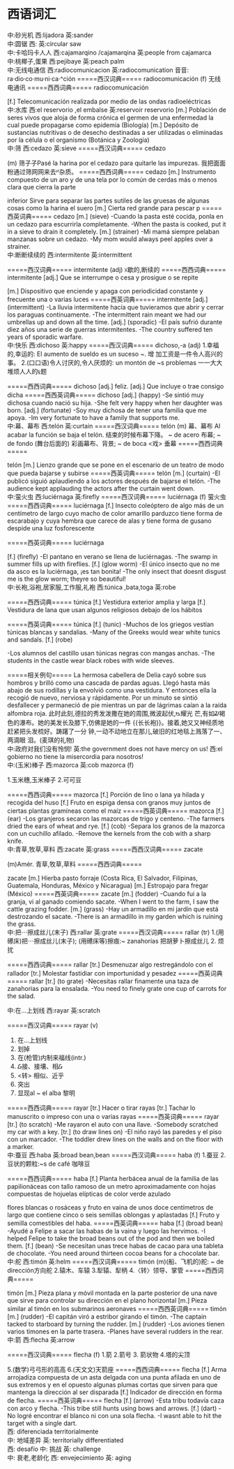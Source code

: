 # 西语词汇
中:砂光机
西:lijadora
英:sander
<br>
中:圆锯
西:
英:circular saw
<br>
中:卡哈玛卡人人
西:cajamarqino /cajamarqina
英:people from cajamarca
<br>
中:桃椰子,蛋果
西:pejibaye
英:peach palm
<br>
中:无线电通信
西:radiocomunicacion
英:radiocomunication
音音: ra·dio·co·mu·ni·ca·^ción
=====西汉词典=====
radiocomunicación
(f) 无线电通讯
=====西西词典=====
radiocomunicación

[f.] Telecomunicación realizada por medio de las ondas
radioeléctricas
<br>
中:水库
西:el reservorio ,el embalse
英:reservoir
reservorio
[m.] Población de seres vivos que aloja de forma crónica el
germen de una enfermedad la cual puede propagarse como
epidemia (Biología)
[m.] Depósito de sustancias nutritivas o de desecho
destinadas a ser utilizadas o eliminadas por la célula o el
organismo (Botánica y Zoología)
<br>
中:筛
西:cedazo
英:sieve
=====西汉词典=====
cedazo

(m) 筛子子Pasé la harina por el cedazo para quitarle las
impurezas. 我把面面粉通过筛网网来去ᴻ杂质。
=====西西词典=====
cedazo
[m.] Instrumento compuesto de un aro y de una tela por lo
común de cerdas más o menos clara que cierra la parte

inferior Sirve para separar las partes sutiles de las gruesas de
algunas cosas como la harina el suero
[m.] Cierta red grande para pescar
p
=====西英词典=====
cedazo
[m.] (sieve)
-Cuando la pasta esté cocida, ponla en un cedazo para
escurrirla completamente.
-When the pasta is cooked, put it in a sieve to drain it
completely.
[m.] (strainer)
-Mi mamá siempre pelaban manzanas sobre un cedazo.
-My mom would always peel apples over a strainer.
<br>
中:断断续续的
西:intermitente
英:intermittent

=====西汉词典=====
intermitente
(adj) ᳵ歇的,断续的
=====西西词典=====
intermitente
[adj.] Que se interrumpe o cesa y prosigue o se repite

[m.] Dispositivo que enciende y apaga con periodicidad
constante y frecuente una o varias luces
=====西英词典=====
intermitente
[adj.] (intermittent)
-La lluvia intermitente hacía que tuvieramos que abrir y cerrar
los paraguas continuamente.
-The intermittent rain meant we had our umbrellas up and
down all the time.
[adj.] (sporadic)
-El país sufrió durante diez años una serie de guerras
intermitentes.
-The country suffered ten years of sporadic warfare.
<br>
中:快乐
西:dichoso
英:happy
=====西汉词典=====
dichoso,-a
(adj)
1.幸福的,幸运的: El aumento de sueldo es un suceso ~. 增
加工资是一件令人高兴的事。
2.(口口语)令人讨厌的,令人厌烦的: un montón de ~s problemas
一一大大堆烦人人的ᳯ题

=====西西词典=====
dichoso
[adj.] feliz.
[adj.] Que incluye o trae consigo dicha
=====⻄西英词典=====
dichoso
[adj.] (happy)
-Se sintió muy dichosa cuando nació su hija.
-She felt very happy when her daughter was born.
[adj.] (fortunate)
-Soy muy dichosa de tener una familia que me apoya.
-Im very fortunate to have a family that supports me.
<br>
中:幕、幕布
西:telón
英:curtain
=====西汉词典=====
telón
(m) 幕、幕布
Al acabar la función se baja el telón. 结束的时候布幕下降。
~ de acero 布幕;
~ de fondo (舞台后面的) 彩画幕布、背景;
~ de boca <戏> 垂幕
=====西西词典=====

telón
[m.] Lienzo grande que se pone en el escenario de un teatro
de modo que pueda bajarse y subirse
=====西英词典=====
telón
[m.] (curtain)
-El publicó siguió aplaudiendo a los actores después de
bajarse el telón.
-The audience kept applauding the actors after the curtain
went down.
<br>
中:萤火虫
西:luciérnaga
英:firefly
=====西汉词典=====
luciérnaga
(f) 萤火虫
=====西西词典=====
luciérnaga
[f.] Insecto coleóptero de algo más de un centímetro de largo
cuyo macho de color amarillo parduzco tiene forma de
escarabajo y cuya hembra que carece de alas y tiene forma
de gusano despide una luz fosforescente

=====西英词典=====
luciérnaga

[f.] (firefly)
-El pantano en verano se llena de luciérnagas.
-The swamp in summer fills up with fireflies.
[f.] (glow worm)
-El único insecto que no me da asco es la luciérnaga, ¡es tan
bonita!
-The only insect that doesnt disgust me is the glow worm;
theyre so beautiful!
<br>
中:长袍,浴袍,居家服,工作服,礼袍
西:túnica ,bata,toga
英:robe

=====西西词典=====
túnica
[f.] Vestidura exterior amplia y larga
[f.] Vestidura de lana que usan algunos religiosos debajo de
los hábitos

=====西英词典=====
túnica
[f.] (tunic)
-Muchos de los griegos vestían túnicas blancas y sandalias.
-Many of the Greeks would wear white tunics and sandals.
[f.] (robe)

-Los alumnos del castillo usan túnicas negras con mangas
anchas.
-The students in the castle wear black robes with wide
sleeves.

=====相关例句=====
La hermosa cabellera de Delia cayó sobre sus hombros y
brilló como una cascada de pardas aguas. Llegó hasta más
abajo de sus rodillas y la envolvió como una vestidura. Y
entonces ella la recogió de nuevo, nerviosa y rápidamente.
Por un minuto se sintió desfallecer y permaneció de pie
mientras un par de lágrimas caían a la raída alfombra roja.
此时此刻,德拉的秀发泼撒在她的周围,微波起伏,ᳬ耀光
芒,有如ᮎ褐色的瀑布。她的美发长及膝下,仿佛是她的一件
{{⻓长袍}}。接着,她又又神经质地赶紧把头发梳好。踌躇了一分
钟,一动不动地立在那儿,破旧的红地毯上溅落了一、两滴眼
泪。(麦琪的礼物)
<br>
中:政府对我们没有怜悯!
英:the government does not have mercy on us!
西:el gobierno no tiene la misercordia para nosotros!
<br>
中:(玉米)棒子
西:mazorca
英:cob
mazorca
(f)

1.玉米穗,玉米棒子
2.可可豆

=====西西词典=====
mazorca
[f.] Porción de lino o lana ya hilada y recogida del huso
[f.] Fruto en espiga densa con granos muy juntos de ciertas
plantas gramíneas como el maíz
=====西英词典=====
mazorca
[f.] (ear)
-Los granjeros secaron las mazorcas de trigo y centeno.
-The farmers dried the ears of wheat and rye.
[f.] (cob)
-Separa los granos de la mazorca con un cuchillo afilado.
-Remove the kernels from the cob with a sharp knife.
<br>
中:青草,牧草,草料
西:zacate
英:grass
=====⻄西汉词典=====
zacate

(m)Amér. 青草,牧草,草料
=====西西词典=====

zacate
[m.] Hierba pasto forraje (Costa Rica, El Salvador, Filipinas,
Guatemala, Honduras, México y Nicaragua)
[m.] Estropajo para fregar (México)
=====西英词典=====
zacate
[m.] (fodder)
-Cuando fui a la granja, vi al ganado comiendo sacate.
-When I went to the farm, I saw the cattle grazing fodder.
[m.] (grass)
-Hay un armadillo en mi jardín que está destrozando el
sacate.
-There is an armadillo in my garden which is ruining the grass.
<br>
中:把⋯擦成丝儿(末子)
西:rallar
英:grate
=====西汉词典=====
rallar
(tr)
1.(用礤床)把⋯擦成丝儿(末子);
(用礤床等)擦痕:~ zanahorias 把胡萝卜擦成丝儿
2. 烦扰

=====西西词典=====
rallar
[tr.] Desmenuzar algo restregándolo con el rallador
[tr.] Molestar fastidiar con importunidad y pesadez
=====西英词典=====
rallar
[tr.] (to grate)
-Necesitas rallar finamente una taza de zanahorias para la
ensalada.
-You need to finely grate one cup of carrots for the salad.

中:在...上划线
西:rayar
英:scratch

=====西汉词典=====
rayar
(v)
1. 在...上划线
2. 划掉
3. 在(枪管)内制来福线(intr.)
1. ᮝ接、接壤、相ᮝ
2. <转> 相似、近乎
3. 突出
4. 显现al ~ el alba 黎明

=====西西词典=====
rayar
[tr.] Hacer o tirar rayas
[tr.] Tachar lo manuscrito o impreso con una o varias rayas
=====西英词典=====
rayar
[tr.] (to scratch)
-Me rayaron el auto con una llave.
-Somebody scratched my car with a key.
[tr.] (to draw lines on)
-El niño rayó las paredes y el piso con un marcador.
-The toddler drew lines on the walls and on the floor with a
marker.
<br>
中:蚕豆
西:haba
英:broad bean,bean
=====西汉词典=====
haba
(f)
1.蚕豆
2.豆状的颗粒:~s de café 咖啡豆

=====西西词典=====
haba
[f.] Planta herbácea anual de la familia de las papilionáceas
con tallo ramoso de un metro aproximadamente con hojas
compuestas de hojuelas elípticas de color verde azulado

flores blancas o rosáceas y fruto en vaina de unos doce
centímetros de largo que contiene cinco o seis semillas
oblongas y aplastadas
[f.] Fruto y semilla comestibles del haba.
=====西英词典=====
haba
[f.] (broad bean)
-Ayudé a Felipe a sacar las habas de la vaina y luego las
hervimos.
-I helped Felipe to take the broad beans out of the pod and
then we boiled them.
[f.] (bean)
-Se necesitan unas trece habas de cacao para una tableta de
chocolate.
-You need around thirteen cocoa beans for a chocolate bar.
<br>
中:舵
西:timón
英:helm
=====西汉词典=====
timón
(m)(船、飞机的)舵: ~ de dirección方向舵
2.辕木、车辕
3.犁辕、犁柄
4.〈转〉领导、掌管
=====西西词典=====

timón
[m.] Pieza plana y móvil montada en la parte posterior de una
nave que sirve para controlar su dirección en el plano
horizontal
[m.] Pieza similar al timón en los submarinos aeronaves
=====⻄西英词典=====
timón
[m.] (rudder)
-El capitán viró a estribor girando el timón.
-The captain tacked to starboard by turning the rudder.
[m.] (rudder)
-Los aviones tienen varios timones en la parte trasera.
-Planes have several rudders in the rear.
<br>
中:箭
西:flecha
英:arrow

=====西汉词典=====
flecha
(f)
1.箭
2.箭号
3. 箭状物
4.塔的尖顶

5.(数学)弓弓形的高高
6.(天文文)天箭座
=====西西词典=====
flecha
[f.] Arma arrojadiza compuesta de un asta delgada con una
punta afilada en uno de sus extremos y en el opuesto algunas
plumas cortas que sirven para que mantenga la dirección al
ser disparada
[f.] Indicador de dirección en forma de flecha.
=====西英词典=====
flecha
[f.] (arrow)
-Esta tribu todavía caza con arco y flecha.
-This tribe still hunts using bows and arrows.
[f.] (dart)
-No logré encontrar el blanco ni con una sola flecha.
-I wasnt able to hit the target with a single dart.
<br>
西: diferenciada territorialmente                  
中: 地域差异
英: territorially differentiated
<br>
西:  desafío
中:  挑战
英:  challenge
<br>
中:  衰老,老龄化
西:  envejecimiento
英:  aging


